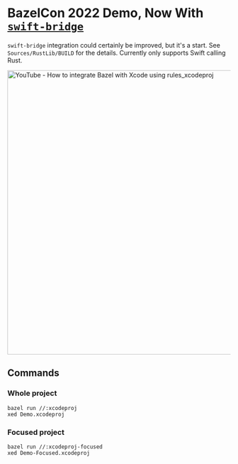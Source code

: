 # BazelCon 2022 Demo, Now With [`swift-bridge`](https://github.com/chinedufn/swift-bridge)

`swift-bridge` integration could certainly be improved, but it's a start. See
`Sources/RustLib/BUILD` for the details. Currently only supports Swift calling
Rust.

<a href="https://youtu.be/B__SHnz3K3c" title="YouTube - How to integrate Bazel with Xcode using rules_xcodeproj"><img src="https://img.youtube.com/vi/B__SHnz3K3c/maxresdefault.jpg" alt="YouTube - How to integrate Bazel with Xcode using rules_xcodeproj" width="640"></a>

## Commands

### Whole project

```
bazel run //:xcodeproj
xed Demo.xcodeproj
```

### Focused project

```
bazel run //:xcodeproj-focused
xed Demo-Focused.xcodeproj
```

